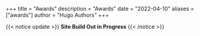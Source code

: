 +++
title = "Awards"
description = "Awards"
date = "2022-04-10"
aliases = ["awards"]
author = "Hugo Authors"
+++

{{< notice update >}}
**Site Build Out in Progress**
{{< /notice >}}
